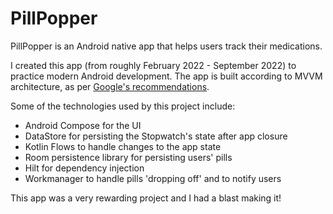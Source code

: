 # PillPopper
PillPopper is an Android native app that helps users track their medications.

I created this app (from roughly February 2022 - September 2022) to practice modern Android development. The app is built according to MVVM architecture, as per [Google's recommendations](https://developer.android.com/topic/architecture#recommended-app-arch). 

Some of the technologies used by this project include:
* Android Compose for the UI
* DataStore for persisting the Stopwatch's state after app closure
* Kotlin Flows to handle changes to the app state
* Room persistence library for persisting users' pills
* Hilt for dependency injection
* Workmanager to handle pills 'dropping off' and to notify users

This app was a very rewarding project and I had a blast making it!
